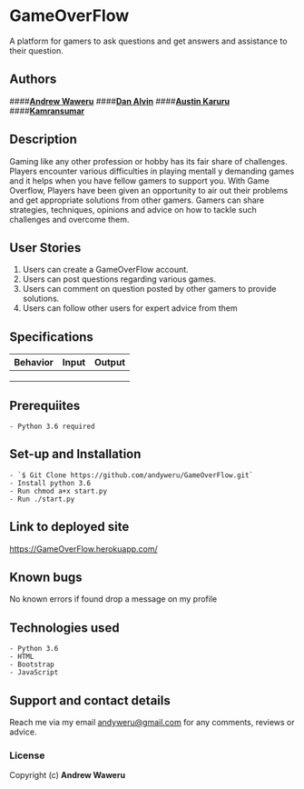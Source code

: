 # GameOverFlow
A platform for gamers to ask questions and get answers and assistance to their question.

## Authors
####**[Andrew Waweru](https://github.com/andyweru)**
####**[Dan Alvin](https://github.com/danalvin)**
####**[Austin Karuru](https://github.com/austinkaruru)**
####**[Kamransumar](https://github.com/kamransumar)**

## Description
Gaming like any other profession or hobby has its fair share of challenges. Players encounter various difficulties in playing mentall y demanding games and it helps when you have fellow gamers to support you. With Game Overflow, Players have been given an opportunity to air out their problems and get appropriate solutions from other gamers. Gamers can share strategies, techniques, opinions and advice on how to tackle such challenges and overcome them.

## User Stories
1. Users can create a GameOverFlow account.
2. Users can post questions regarding various games.
3. Users can comment on question posted by other gamers to provide solutions.
4. Users can follow other users for expert advice from them


## Specifications
| Behavior            | Input                         | Output                        | 
| ------------------- | ----------------------------- | ----------------------------- |
|  | | |
|  | | |
|  | | |


## Prerequiites
    - Python 3.6 required

## Set-up and Installation
    - `$ Git Clone https://github.com/andyweru/GameOverFlow.git`
    - Install python 3.6
    - Run chmod a+x start.py
    - Run ./start.py

## Link to deployed site
https://GameOverFlow.herokuapp.com/


## Known bugs
No known errors if found drop a message on my profile

## Technologies used
    - Python 3.6
    - HTML
    - Bootstrap
    - JavaScript

## Support and contact details
Reach me via my email andyweru@gmail.com for any comments, reviews or advice.

### License
Copyright (c) **Andrew Waweru**